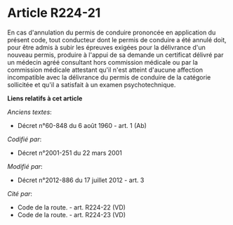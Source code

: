 # Article R224-21

En cas d'annulation du permis de conduire prononcée en application du présent code, tout conducteur dont le permis de
conduire a été annulé doit, pour être admis à subir les épreuves exigées pour la délivrance d'un nouveau permis, produire à
l'appui de sa demande un certificat délivré par un médecin agréé consultant hors commission médicale ou par la commission
médicale attestant qu'il n'est atteint d'aucune affection incompatible avec la délivrance du permis de conduire de la
catégorie sollicitée et qu'il a satisfait à un examen psychotechnique.

**Liens relatifs à cet article**

_Anciens textes_:

  - Décret n°60-848 du 6 août 1960 - art. 1 (Ab)

_Codifié par_:

  - Décret n°2001-251 du 22 mars 2001

_Modifié par_:

  - Décret n°2012-886 du 17 juillet 2012 - art. 3

_Cité par_:

  - Code de la route. - art. R224-22 (VD)
  - Code de la route. - art. R224-23 (VD)
